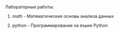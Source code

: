 Лабораторные работы:

1. math - Математические основы анализа данных

2. python - Программирование на языке Python